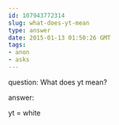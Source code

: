 ```yaml
---
id: 107943772314
slug: what-does-yt-mean
type: answer
date: 2015-01-13 01:50:26 GMT
tags:
- anon
- asks
---
```

question: What does yt mean?

answer: <p>yt = white</p>